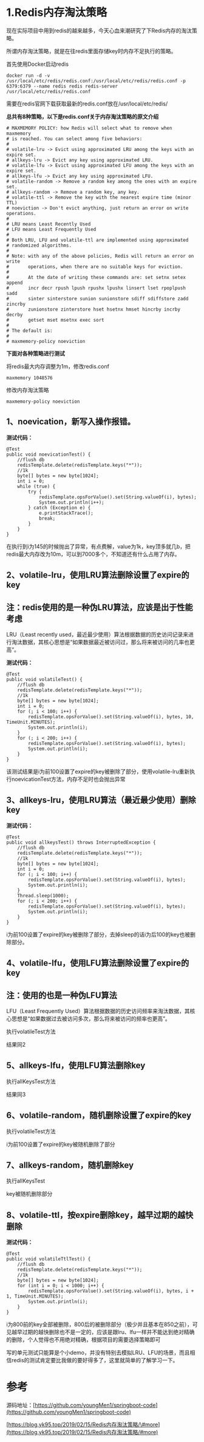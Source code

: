 # 1.Redis内存淘汰策略

现在实际项目中用到redis的越来越多，今天心血来潮研究了下Redis内存的淘汰策略。

所谓内存淘汰策略，就是在往redis里面存储key时内存不足执行的策略。

首先使用Docker启动redis

```
docker run -d -v /usr/local/etc/redis/redis.conf:/usr/local/etc/redis/redis.conf -p 6379:6379 --name redis redis redis-server /usr/local/etc/redis/redis.conf
```

需要在redis官网下载获取最新的redis.conf放在/usr/local/etc/redis/

**总共有8种策略，以下是redis.conf关于内存淘汰策略的原文介绍**

```
# MAXMEMORY POLICY: how Redis will select what to remove when maxmemory
# is reached. You can select among five behaviors:
#
# volatile-lru -> Evict using approximated LRU among the keys with an expire set.
# allkeys-lru -> Evict any key using approximated LRU.
# volatile-lfu -> Evict using approximated LFU among the keys with an expire set.
# allkeys-lfu -> Evict any key using approximated LFU.
# volatile-random -> Remove a random key among the ones with an expire set.
# allkeys-random -> Remove a random key, any key.
# volatile-ttl -> Remove the key with the nearest expire time (minor TTL)
# noeviction -> Don't evict anything, just return an error on write operations.
#
# LRU means Least Recently Used
# LFU means Least Frequently Used
#
# Both LRU, LFU and volatile-ttl are implemented using approximated
# randomized algorithms.
#
# Note: with any of the above policies, Redis will return an error on write
#       operations, when there are no suitable keys for eviction.
#
#       At the date of writing these commands are: set setnx setex append
#       incr decr rpush lpush rpushx lpushx linsert lset rpoplpush sadd
#       sinter sinterstore sunion sunionstore sdiff sdiffstore zadd zincrby
#       zunionstore zinterstore hset hsetnx hmset hincrby incrby decrby
#       getset mset msetnx exec sort
#
# The default is:
#
# maxmemory-policy noeviction
```

**下面对各种策略进行测试**

将redis最大内存调整为1m，修改redis.conf

```
maxmemory 1048576
```

修改内存淘汰策略

```
maxmemory-policy noeviction
```

## 1、noevication，新写入操作报错。

**测试代码：**

```
@Test
public void noevicationTest() {
    //flush db
    redisTemplate.delete(redisTemplate.keys("*"));
    //1k
    byte[] bytes = new byte[1024];
    int i = 0;
    while (true) {
        try {
            redisTemplate.opsForValue().set(String.valueOf(i), bytes);
            System.out.println(i++);
        } catch (Exception e) {
            e.printStackTrace();
            break;
        }
    }
}
```

在执行到i为145的时候抛出了异常，有点费解，value为1k，key顶多就几b，把redis最大内存改为10m，可以到7000多个，不知道还有什么占用了内存。

## 2、volatile-lru，使用LRU算法删除设置了expire的key

## 注：redis使用的是一种伪LRU算法，应该是出于性能考虑

LRU（Least recently used，最近最少使用）算法根据数据的历史访问记录来进行淘汰数据，其核心思想是“如果数据最近被访问过，那么将来被访问的几率也更高”。

**测试代码：**

```
@Test
public void volatileTest() {
    //flush db
    redisTemplate.delete(redisTemplate.keys("*"));
    //1k
    byte[] bytes = new byte[1024];
    int i = 0;
    for (; i < 100; i++) {
        redisTemplate.opsForValue().set(String.valueOf(i), bytes, 10, TimeUnit.MINUTES);
        System.out.println(i);
    }
    for (; i < 200; i++) {
        redisTemplate.opsForValue().set(String.valueOf(i), bytes);
        System.out.println(i);
    }
}
```

该测试结果是i为前100设置了expire的key被删除了部分，使用volatile-lru重新执行noevicationTest方法，内存不足时也会抛出异常

## 3、allkeys-lru，使用LRU算法（最近最少使用）删除key

**测试代码：**

```
@Test
public void allkeysTest() throws InterruptedException {
    //flush db
    redisTemplate.delete(redisTemplate.keys("*"));
    //1k
    byte[] bytes = new byte[1024];
    int i = 0;
    for (; i < 100; i++) {
        redisTemplate.opsForValue().set(String.valueOf(i), bytes);
        System.out.println(i);
    }
    Thread.sleep(1000);
    for (; i < 200; i++) {
        redisTemplate.opsForValue().set(String.valueOf(i), bytes);
        System.out.println(i);
    }
}
```

i为前100设置了expire的key被删除了部分，去掉sleep的话i为后100的key也被删除部分。

## 4、volatile-lfu，使用LFU算法删除设置了expire的key

## 注：使用的也是一种伪LFU算法

LFU（Least Frequently Used）算法根据数据的历史访问频率来淘汰数据，其核心思想是“如果数据过去被访问多次，那么将来被访问的频率也更高”。

执行volatileTest方法

结果同2

## 5、allkeys-lfu，使用LFU算法删除key

执行allKeysTest方法

结果同3

## 6、volatile-random，随机删除设置了expire的key

执行volatileTest方法

i为前100设置了expire的key被随机删除了部分

## 7、allkeys-random，随机删除key

执行allKeysTest

key被随机删除部分

## 8、volatile-ttl，按expire删除key，越早过期的越快删除

**测试代码：**

```
@Test
public void volatileTtlTest() {
    //flush db
    redisTemplate.delete(redisTemplate.keys("*"));
    //1k
    byte[] bytes = new byte[1024];
    for (int i = 0; i < 1000; i++) {
        redisTemplate.opsForValue().set(String.valueOf(i), bytes, i + 1, TimeUnit.MINUTES);
        System.out.println(i);
    }
}
```

i为800前的key全部被删除，800后的被删除部分（极少并且基本在850之前），可见越早过期的越快删除也不是一定的，应该是跟lru、lfu一样并不能达到绝对精确的删除，个人觉得也不用绝对精确，根据项目的需要选择策略即可

写的单元测试只能算是个小demo，并没有特别去模拟LRU、LFU的场景，而且相信redis的测试肯定要比我做的要好得多了，这里就简单的了解学习一下。

# 参考

源码地址：[https://github.com/youngMen1/springboot-code](https://github.com/youngMen1/springboot-code)

[https://blog.yk95.top/2019/02/15/Redis内存淘汰策略/\#more](https://blog.yk95.top/2019/02/15/Redis内存淘汰策略/#more)

